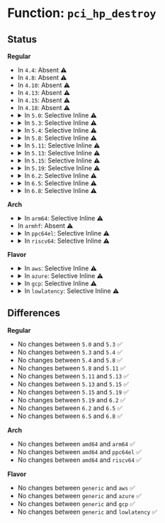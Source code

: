 # Function: <code>pci_hp_destroy</code>

## Status
<b>Regular</b>
<ul>
<li>
In <code>4.4</code>: Absent ⚠️
</li>
<li>
In <code>4.8</code>: Absent ⚠️
</li>
<li>
In <code>4.10</code>: Absent ⚠️
</li>
<li>
In <code>4.13</code>: Absent ⚠️
</li>
<li>
In <code>4.15</code>: Absent ⚠️
</li>
<li>
In <code>4.18</code>: Absent ⚠️
</li>
<li>
<details>
<summary>In <code>5.0</code>: Selective Inline ⚠️</summary>

```c
void pci_hp_destroy(struct hotplug_slot *slot);
```

**Collision:** Unique Global

**Inline:** Selective

**Transformation:** False

**Instances:**

```
In drivers/pci/hotplug/pci_hotplug_core.c (ffffffff8154dd52)
Location: drivers/pci/hotplug/pci_hotplug_core.c:551
Inline: True
Inline callers:
  - drivers/pci/hotplug/pci_hotplug_core.c:pci_hp_deregister
  - drivers/pci/hotplug/pci_hotplug_core.c:__pci_hp_register
Direct callers:
  - drivers/pci/hotplug/pciehp_core.c:pciehp_remove
  - drivers/pci/hotplug/pciehp_core.c:pciehp_probe
```
**Symbols:**

```
ffffffff8154dd10-ffffffff8154dd37: pci_hp_destroy (STB_GLOBAL)
```
</details>
</li>
<li>
<details>
<summary>In <code>5.3</code>: Selective Inline ⚠️</summary>

```c
void pci_hp_destroy(struct hotplug_slot *slot);
```

**Collision:** Unique Global

**Inline:** Selective

**Transformation:** False

**Instances:**

```
In drivers/pci/hotplug/pci_hotplug_core.c (ffffffff8157db72)
Location: drivers/pci/hotplug/pci_hotplug_core.c:551
Inline: True
Inline callers:
  - drivers/pci/hotplug/pci_hotplug_core.c:pci_hp_deregister
  - drivers/pci/hotplug/pci_hotplug_core.c:__pci_hp_register
Direct callers:
  - drivers/pci/hotplug/pciehp_core.c:pciehp_remove
  - drivers/pci/hotplug/pciehp_core.c:pciehp_probe
```
**Symbols:**

```
ffffffff8157db30-ffffffff8157db57: pci_hp_destroy (STB_GLOBAL)
```
</details>
</li>
<li>
<details>
<summary>In <code>5.4</code>: Selective Inline ⚠️</summary>

```c
void pci_hp_destroy(struct hotplug_slot *slot);
```

**Collision:** Unique Global

**Inline:** Selective

**Transformation:** False

**Instances:**

```
In drivers/pci/hotplug/pci_hotplug_core.c (ffffffff8159f5d2)
Location: drivers/pci/hotplug/pci_hotplug_core.c:551
Inline: True
Inline callers:
  - drivers/pci/hotplug/pci_hotplug_core.c:pci_hp_deregister
  - drivers/pci/hotplug/pci_hotplug_core.c:__pci_hp_register
Direct callers:
  - drivers/pci/hotplug/pciehp_core.c:pciehp_remove
  - drivers/pci/hotplug/pciehp_core.c:pciehp_probe
```
**Symbols:**

```
ffffffff8159f590-ffffffff8159f5b7: pci_hp_destroy (STB_GLOBAL)
```
</details>
</li>
<li>
<details>
<summary>In <code>5.8</code>: Selective Inline ⚠️</summary>

```c
void pci_hp_destroy(struct hotplug_slot *slot);
```

**Collision:** Unique Global

**Inline:** Selective

**Transformation:** False

**Instances:**

```
In drivers/pci/hotplug/pci_hotplug_core.c (ffffffff81647f02)
Location: drivers/pci/hotplug/pci_hotplug_core.c:551
Inline: True
Inline callers:
  - drivers/pci/hotplug/pci_hotplug_core.c:pci_hp_deregister
Direct callers:
  - drivers/pci/hotplug/pciehp_core.c:pciehp_remove
  - drivers/pci/hotplug/pciehp_core.c:pciehp_probe
```
**Symbols:**

```
ffffffff81647ca0-ffffffff81647cc7: pci_hp_destroy (STB_GLOBAL)
```
</details>
</li>
<li>
<details>
<summary>In <code>5.11</code>: Selective Inline ⚠️</summary>

```c
void pci_hp_destroy(struct hotplug_slot *slot);
```

**Collision:** Unique Global

**Inline:** Selective

**Transformation:** False

**Instances:**

```
In drivers/pci/hotplug/pci_hotplug_core.c (ffffffff8166d082)
Location: drivers/pci/hotplug/pci_hotplug_core.c:551
Inline: True
Inline callers:
  - drivers/pci/hotplug/pci_hotplug_core.c:pci_hp_deregister
Direct callers:
  - drivers/pci/hotplug/pciehp_core.c:pciehp_remove
  - drivers/pci/hotplug/pciehp_core.c:pciehp_probe
```
**Symbols:**

```
ffffffff8166ce20-ffffffff8166ce47: pci_hp_destroy (STB_GLOBAL)
```
</details>
</li>
<li>
<details>
<summary>In <code>5.13</code>: Selective Inline ⚠️</summary>

```c
void pci_hp_destroy(struct hotplug_slot *slot);
```

**Collision:** Unique Global

**Inline:** Selective

**Transformation:** False

**Instances:**

```
In drivers/pci/hotplug/pci_hotplug_core.c (ffffffff8164f9d2)
Location: drivers/pci/hotplug/pci_hotplug_core.c:551
Inline: True
Inline callers:
  - drivers/pci/hotplug/pci_hotplug_core.c:pci_hp_deregister
Direct callers:
  - drivers/pci/hotplug/pciehp_core.c:pciehp_remove
  - drivers/pci/hotplug/pciehp_core.c:pciehp_probe
```
**Symbols:**

```
ffffffff8164f3c0-ffffffff8164f3e7: pci_hp_destroy (STB_GLOBAL)
```
</details>
</li>
<li>
<details>
<summary>In <code>5.15</code>: Selective Inline ⚠️</summary>

```c
void pci_hp_destroy(struct hotplug_slot *slot);
```

**Collision:** Unique Global

**Inline:** Selective

**Transformation:** False

**Instances:**

```
In drivers/pci/hotplug/pci_hotplug_core.c (ffffffff816c1722)
Location: drivers/pci/hotplug/pci_hotplug_core.c:551
Inline: True
Inline callers:
  - drivers/pci/hotplug/pci_hotplug_core.c:pci_hp_deregister
Direct callers:
  - drivers/pci/hotplug/pciehp_core.c:pciehp_remove
  - drivers/pci/hotplug/pciehp_core.c:pciehp_probe
```
**Symbols:**

```
ffffffff816c0ee0-ffffffff816c0f07: pci_hp_destroy (STB_GLOBAL)
```
</details>
</li>
<li>
<details>
<summary>In <code>5.19</code>: Selective Inline ⚠️</summary>

```c
void pci_hp_destroy(struct hotplug_slot *slot);
```

**Collision:** Unique Global

**Inline:** Selective

**Transformation:** False

**Instances:**

```
In drivers/pci/hotplug/pci_hotplug_core.c (ffffffff817e6f52)
Location: drivers/pci/hotplug/pci_hotplug_core.c:551
Inline: True
Inline callers:
  - drivers/pci/hotplug/pci_hotplug_core.c:pci_hp_deregister
Direct callers:
  - drivers/pci/hotplug/pciehp_core.c:pciehp_remove
  - drivers/pci/hotplug/pciehp_core.c:pciehp_probe
```
**Symbols:**

```
ffffffff817e6670-ffffffff817e669f: pci_hp_destroy (STB_GLOBAL)
```
</details>
</li>
<li>
<details>
<summary>In <code>6.2</code>: Selective Inline ⚠️</summary>

```c
void pci_hp_destroy(struct hotplug_slot *slot);
```

**Collision:** Unique Global

**Inline:** Selective

**Transformation:** False

**Instances:**

```
In drivers/pci/hotplug/pci_hotplug_core.c (ffffffff8190bf12)
Location: drivers/pci/hotplug/pci_hotplug_core.c:551
Inline: True
Inline callers:
  - drivers/pci/hotplug/pci_hotplug_core.c:pci_hp_deregister
Direct callers:
  - drivers/pci/hotplug/pciehp_core.c:pciehp_remove
  - drivers/pci/hotplug/pciehp_core.c:pciehp_probe
```
**Symbols:**

```
ffffffff8190b500-ffffffff8190b52f: pci_hp_destroy (STB_GLOBAL)
```
</details>
</li>
<li>
<details>
<summary>In <code>6.5</code>: Selective Inline ⚠️</summary>

```c
void pci_hp_destroy(struct hotplug_slot *slot);
```

**Collision:** Unique Global

**Inline:** Selective

**Transformation:** False

**Instances:**

```
In drivers/pci/hotplug/pci_hotplug_core.c (ffffffff8194f592)
Location: drivers/pci/hotplug/pci_hotplug_core.c:551
Inline: True
Inline callers:
  - drivers/pci/hotplug/pci_hotplug_core.c:pci_hp_deregister
Direct callers:
  - drivers/pci/hotplug/pciehp_core.c:pciehp_remove
  - drivers/pci/hotplug/pciehp_core.c:pciehp_probe
```
**Symbols:**

```
ffffffff8194eb80-ffffffff8194ebaf: pci_hp_destroy (STB_GLOBAL)
```
</details>
</li>
<li>
<details>
<summary>In <code>6.8</code>: Selective Inline ⚠️</summary>

```c
void pci_hp_destroy(struct hotplug_slot *slot);
```

**Collision:** Unique Global

**Inline:** Selective

**Transformation:** False

**Instances:**

```
In drivers/pci/hotplug/pci_hotplug_core.c (ffffffff819989c2)
Location: drivers/pci/hotplug/pci_hotplug_core.c:551
Inline: True
Inline callers:
  - drivers/pci/hotplug/pci_hotplug_core.c:pci_hp_deregister
Direct callers:
  - drivers/pci/hotplug/pciehp_core.c:pciehp_remove
  - drivers/pci/hotplug/pciehp_core.c:pciehp_probe
```
**Symbols:**

```
ffffffff81997fb0-ffffffff81997fdf: pci_hp_destroy (STB_GLOBAL)
```
</details>
</li>
</ul>
<b>Arch</b>
<ul>
<li>
<details>
<summary>In <code>arm64</code>: Selective Inline ⚠️</summary>

```c
void pci_hp_destroy(struct hotplug_slot *slot);
```

**Collision:** Unique Global

**Inline:** Selective

**Transformation:** False

**Instances:**

```
In drivers/pci/hotplug/pci_hotplug_core.c (ffff800010707b30)
Location: drivers/pci/hotplug/pci_hotplug_core.c:551
Inline: True
Inline callers:
  - drivers/pci/hotplug/pci_hotplug_core.c:pci_hp_deregister
  - drivers/pci/hotplug/pci_hotplug_core.c:__pci_hp_register
Direct callers:
  - drivers/pci/hotplug/pciehp_core.c:pciehp_remove
  - drivers/pci/hotplug/pciehp_core.c:pciehp_probe
```
**Symbols:**

```
ffff800010707ad8-ffff800010707b0c: pci_hp_destroy (STB_GLOBAL)
```
</details>
</li>
<li>
In <code>armhf</code>: Absent ⚠️
</li>
<li>
<details>
<summary>In <code>ppc64el</code>: Selective Inline ⚠️</summary>

```c
void pci_hp_destroy(struct hotplug_slot *slot);
```

**Collision:** Unique Global

**Inline:** Selective

**Transformation:** False

**Instances:**

```
In drivers/pci/hotplug/pci_hotplug_core.c (c000000000880268)
Location: drivers/pci/hotplug/pci_hotplug_core.c:551
Inline: True
Inline callers:
  - drivers/pci/hotplug/pci_hotplug_core.c:pci_hp_deregister
  - drivers/pci/hotplug/pci_hotplug_core.c:__pci_hp_register
```
**Symbols:**

```
c0000000008801f0-c000000000880238: pci_hp_destroy (STB_GLOBAL)
```
</details>
</li>
<li>
<details>
<summary>In <code>riscv64</code>: Selective Inline ⚠️</summary>

```c
void pci_hp_destroy(struct hotplug_slot *slot);
```

**Collision:** Unique Global

**Inline:** Selective

**Transformation:** False

**Instances:**

```
In drivers/pci/hotplug/pci_hotplug_core.c (ffffffe0004d54f4)
Location: drivers/pci/hotplug/pci_hotplug_core.c:551
Inline: True
Inline callers:
  - drivers/pci/hotplug/pci_hotplug_core.c:pci_hp_deregister
  - drivers/pci/hotplug/pci_hotplug_core.c:__pci_hp_register
Direct callers:
  - drivers/pci/hotplug/pciehp_core.c:pciehp_remove
  - drivers/pci/hotplug/pciehp_core.c:pciehp_probe
```
**Symbols:**

```
ffffffe0004d54a2-ffffffe0004d54d4: pci_hp_destroy (STB_GLOBAL)
```
</details>
</li>
</ul>
<b>Flavor</b>
<ul>
<li>
<details>
<summary>In <code>aws</code>: Selective Inline ⚠️</summary>

```c
void pci_hp_destroy(struct hotplug_slot *slot);
```

**Collision:** Unique Global

**Inline:** Selective

**Transformation:** False

**Instances:**

```
In drivers/pci/hotplug/pci_hotplug_core.c (ffffffff81592de2)
Location: drivers/pci/hotplug/pci_hotplug_core.c:551
Inline: True
Inline callers:
  - drivers/pci/hotplug/pci_hotplug_core.c:pci_hp_deregister
  - drivers/pci/hotplug/pci_hotplug_core.c:__pci_hp_register
Direct callers:
  - drivers/pci/hotplug/pciehp_core.c:pciehp_remove
  - drivers/pci/hotplug/pciehp_core.c:pciehp_probe
```
**Symbols:**

```
ffffffff81592da0-ffffffff81592dc7: pci_hp_destroy (STB_GLOBAL)
```
</details>
</li>
<li>
<details>
<summary>In <code>azure</code>: Selective Inline ⚠️</summary>

```c
void pci_hp_destroy(struct hotplug_slot *slot);
```

**Collision:** Unique Global

**Inline:** Selective

**Transformation:** False

**Instances:**

```
In drivers/pci/hotplug/pci_hotplug_core.c (ffffffff81581f72)
Location: drivers/pci/hotplug/pci_hotplug_core.c:551
Inline: True
Inline callers:
  - drivers/pci/hotplug/pci_hotplug_core.c:pci_hp_deregister
  - drivers/pci/hotplug/pci_hotplug_core.c:__pci_hp_register
Direct callers:
  - drivers/pci/hotplug/pciehp_core.c:pciehp_remove
  - drivers/pci/hotplug/pciehp_core.c:pciehp_probe
```
**Symbols:**

```
ffffffff81581f30-ffffffff81581f57: pci_hp_destroy (STB_GLOBAL)
```
</details>
</li>
<li>
<details>
<summary>In <code>gcp</code>: Selective Inline ⚠️</summary>

```c
void pci_hp_destroy(struct hotplug_slot *slot);
```

**Collision:** Unique Global

**Inline:** Selective

**Transformation:** False

**Instances:**

```
In drivers/pci/hotplug/pci_hotplug_core.c (ffffffff81593322)
Location: drivers/pci/hotplug/pci_hotplug_core.c:551
Inline: True
Inline callers:
  - drivers/pci/hotplug/pci_hotplug_core.c:pci_hp_deregister
  - drivers/pci/hotplug/pci_hotplug_core.c:__pci_hp_register
Direct callers:
  - drivers/pci/hotplug/pciehp_core.c:pciehp_remove
  - drivers/pci/hotplug/pciehp_core.c:pciehp_probe
```
**Symbols:**

```
ffffffff815932e0-ffffffff81593307: pci_hp_destroy (STB_GLOBAL)
```
</details>
</li>
<li>
<details>
<summary>In <code>lowlatency</code>: Selective Inline ⚠️</summary>

```c
void pci_hp_destroy(struct hotplug_slot *slot);
```

**Collision:** Unique Global

**Inline:** Selective

**Transformation:** False

**Instances:**

```
In drivers/pci/hotplug/pci_hotplug_core.c (ffffffff815ad7a2)
Location: drivers/pci/hotplug/pci_hotplug_core.c:551
Inline: True
Inline callers:
  - drivers/pci/hotplug/pci_hotplug_core.c:pci_hp_deregister
  - drivers/pci/hotplug/pci_hotplug_core.c:__pci_hp_register
Direct callers:
  - drivers/pci/hotplug/pciehp_core.c:pciehp_remove
  - drivers/pci/hotplug/pciehp_core.c:pciehp_probe
```
**Symbols:**

```
ffffffff815ad760-ffffffff815ad787: pci_hp_destroy (STB_GLOBAL)
```
</details>
</li>
</ul>

## Differences
<b>Regular</b>
<ul>
<li>
No changes between <code>5.0</code> and <code>5.3</code> ✅
</li>
<li>
No changes between <code>5.3</code> and <code>5.4</code> ✅
</li>
<li>
No changes between <code>5.4</code> and <code>5.8</code> ✅
</li>
<li>
No changes between <code>5.8</code> and <code>5.11</code> ✅
</li>
<li>
No changes between <code>5.11</code> and <code>5.13</code> ✅
</li>
<li>
No changes between <code>5.13</code> and <code>5.15</code> ✅
</li>
<li>
No changes between <code>5.15</code> and <code>5.19</code> ✅
</li>
<li>
No changes between <code>5.19</code> and <code>6.2</code> ✅
</li>
<li>
No changes between <code>6.2</code> and <code>6.5</code> ✅
</li>
<li>
No changes between <code>6.5</code> and <code>6.8</code> ✅
</li>
</ul>
<b>Arch</b>
<ul>
<li>
No changes between <code>amd64</code> and <code>arm64</code> ✅
</li>
<li>
No changes between <code>amd64</code> and <code>ppc64el</code> ✅
</li>
<li>
No changes between <code>amd64</code> and <code>riscv64</code> ✅
</li>
</ul>
<b>Flavor</b>
<ul>
<li>
No changes between <code>generic</code> and <code>aws</code> ✅
</li>
<li>
No changes between <code>generic</code> and <code>azure</code> ✅
</li>
<li>
No changes between <code>generic</code> and <code>gcp</code> ✅
</li>
<li>
No changes between <code>generic</code> and <code>lowlatency</code> ✅
</li>
</ul>
